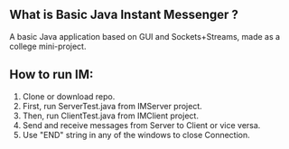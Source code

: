 What is Basic Java Instant Messenger ?
---------
A basic Java application based on GUI and Sockets+Streams, made as a college mini-project.

How to run IM:
---------

1. Clone or download repo.
2. First, run ServerTest.java from IMServer project.
3. Then, run ClientTest.java from IMClient project.
4. Send and receive messages from Server to Client or vice versa.
5. Use "END" string in any of the windows to close Connection.
